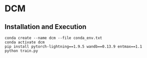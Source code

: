 # DCM

## Installation and Execution
```
conda create --name dcm --file conda_env.txt
conda activate dcm
pip install pytorch-lightning==1.9.5 wandb==0.13.9 entmax==1.1 
python train.py
```
